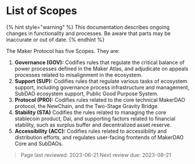 # List of Scopes

{% hint style="warning" %} This documentation describes ongoing changes in functionality and processes. Be aware that parts may be inaccurate or out of date. {% endhint %}

The Maker Protocol has five Scopes. They are:

1. **Governance (GOV):** Codifies rules that regulate the critical balance of power processes defined in the Maker Atlas, and adjudicate on appeals processes related to misalignment in the ecosystem.
2. **Support (SUP):** Codifies rules that regulate various tasks of ecosystem support, including governance process infrastructure and management, SubDAO ecosystem support, Public Good Purpose System.
3. **Protocol (PRO):** Codifies rules related to the core technical MakerDAO protocol, the NewChain, and the Two-Stage Gravity Bridge.
4. **Stability (STA)** Codifies the rules related to managing the core stablecoin product, Dai, and supporting factors related to financial stability, such as surplus buffer and decentralized asset reserve.
5. **Accessibility (ACC):** Codifies rules related to accessibility and distribution efforts, and regulates user-facing frontends of MakerDAO Core and SubDAOs.

>Page last reviewed: 2023-06-21
>Next review due: 2023-08-21
